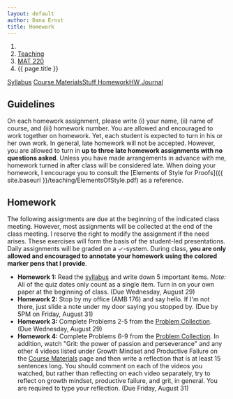 ```yaml
---
layout: default
author: Dana Ernst
title: Homework
---
```


<ol class="breadcrumb">
  <li><a href="/"><i class="fa fa-home"></i></a></li>
  <li><a href="/teaching/">Teaching</a></li>
  <li><a href="/teaching/mat220f18">MAT 220</a></li>
  <li class="active">{{ page.title }}</li>
</ol>

<div class="row">
<div class="col-xs-12">
<div class="btn-group btn-group-justified">
<a class="btn btn-default btn-success" href="{{site.baseurl}}/teaching/mat220f18/syllabus/">Syllabus</a>
<a class="btn btn-default btn-primary" href="{{site.baseurl}}/teaching/mat220f18/materials/">
<span class="hidden-xs">Course Materials</span><span class="visible-xs">Stuff</span>
</a>
<a class="btn btn-default btn-warning" href="{{site.baseurl}}/teaching/mat220f18/homework/">
<span class="hidden-xs">Homework</span><span class="visible-xs">HW</span>
</a>
<a class="btn btn-default btn-info" href="{{site.baseurl}}/teaching/mat220f18/journal/">Journal</a>
</div>
</div>
</div>

## Guidelines ##
On each homework assignment, please write (i) your name, (ii) name of course, and (iii) homework number. You are allowed and encouraged to work together on homework. Yet, each student is expected to turn in his or her own work. In general, late homework will not be accepted. However, you are allowed to turn in **up to three late homework assignments with no questions asked**. Unless you have made arrangements in advance with me, homework turned in after class will be considered late. When doing your homework, I encourage you to consult the [Elements of Style for Proofs]({{ site.baseurl }}/teaching/ElementsOfStyle.pdf) as a reference.

## Homework ##
The following assignments are due at the beginning of the indicated class meeting. However, most assignments will be collected at the end of the class meeting.  I reserve the right to modify the assignment if the need arises.  These exercises will form the basis of the student-led presentations.  Daily assignments will be graded on a $\checkmark$-system.  During class, **you are only allowed and encouraged to annotate your homework using the colored marker pens that I provide**.

<ul class="fa-ul">
<li><i class="fa-li fa fa-edit"></i><b>Homework 1:</b> Read the <a href="{{site.baseurl}}/teaching/mat220f18/syllabus/">syllabus</a> and write down 5 important items.  <i>Note:</i>  All of the quiz dates only count as a single item.  Turn in on your own paper at the beginning of class. (Due Wednesday, August 29)</li>
<li><i class="fa-li fa fa-edit"></i><b>Homework 2:</b> Stop by my office (AMB 176) and say hello. If I'm not there, just slide a note under my door saying you stopped by. (Due by 5PM on Friday, August 31)</li>
<li><i class="fa-li fa fa-edit"></i><b>Homework 3:</b> Complete Problems 2-5 from the <a href="https://dcernst.github.io/teaching/mat220f18/220ProblemCollection.pdf">Problem Collection</a>. (Due Wednesday, August 29)</li>
<li><i class="fa-li fa fa-edit"></i><b>Homework 4:</b> Complete Problems 6-9 from the <a href="https://dcernst.github.io/teaching/mat220f18/220ProblemCollection.pdf">Problem Collection</a>. In addition, watch "Grit: the power of passion and perseverance" and any other 4 videos listed under Growth Mindset and Productive Failure on the <a href="{{site.baseurl}}/teaching/mat220f18/materials/">Course Materials</a> page and then write a reflection that is at least 15 sentences long. You should comment on each of the videos you watched, but rather than reflecting on each video separately, try to reflect on growth mindset, productive failure, and grit, in general. You are required to type your reflection. (Due Friday, August 31)</li>
</ul>
